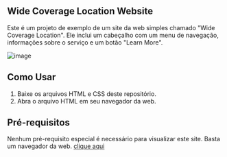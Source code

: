 ## Wide Coverage Location Website

Este é um projeto de exemplo de um site da web simples chamado "Wide Coverage Location". Ele inclui um cabeçalho com um menu de navegação, informações sobre o serviço e um botão "Learn More".

![image](https://github.com/wilkeralmeida/Wide-covarage-location/assets/117676015/52f30c73-e651-4cb3-bf18-79f67bf73177)


## Como Usar

1. Baixe os arquivos HTML e CSS deste repositório.
2. Abra o arquivo HTML em seu navegador da web.

## Pré-requisitos

Nenhum pré-requisito especial é necessário para visualizar este site. Basta um navegador da web.
<a href="https://widecovaragelocation.netlify.app/">clique aqui</a> 

